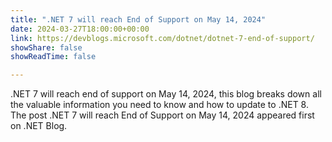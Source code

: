 ```yaml
---
title: ".NET 7 will reach End of Support on May 14, 2024"
date: 2024-03-27T18:00:00+00:00
link: https://devblogs.microsoft.com/dotnet/dotnet-7-end-of-support/
showShare: false
showReadTime: false

---
```

.NET 7 will reach end of support on May 14, 2024, this blog breaks down all the valuable information you need to know and how to update to .NET 8.
The post .NET 7 will reach End of Support on May 14, 2024 appeared first on .NET Blog.